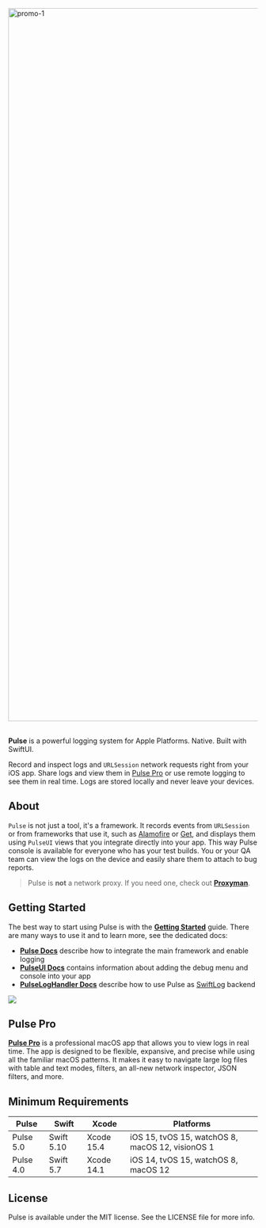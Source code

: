 <img width="1440" alt="promo-1" src="https://github.com/user-attachments/assets/d36bbbb7-e884-4f96-8883-10789664cc52">

<br/>
<br/>

**Pulse** is a powerful logging system for Apple Platforms. Native. Built with SwiftUI.

Record and inspect logs and `URLSession` network requests right from your iOS app. Share logs and view them in [Pulse Pro](https://pulselogger.com) or use remote logging to see them in real time. Logs are stored locally and never leave your devices.

## About

`Pulse` is not just a tool, it's a framework. It records events from `URLSession` or from frameworks that use it, such as [Alamofire](https://github.com/Alamofire/Alamofire) or [Get](https://github.com/kean/Get), and displays them using `PulseUI` views that you integrate directly into your app. This way Pulse console is available for everyone who has your test builds. You or your QA team can view the logs on the device and easily share them to attach to bug reports.

> Pulse is **not** a network proxy. If you need one, check out [**Proxyman**](https://proxyman.io).

## Getting Started

The best way to start using Pulse is with the [**Getting Started**](https://kean-docs.github.io/pulse/documentation/pulse/gettingstarted) guide. There are many ways to use it and to learn more, see the dedicated docs: 

- [**Pulse Docs**](https://kean-docs.github.io/pulse/documentation/pulse/) describe how to integrate the main framework and enable logging
- [**PulseUI Docs**](https://kean-docs.github.io/pulseui/documentation/pulseui/) contains information about adding the debug menu and console into your app
- [**PulseLogHandler Docs**](https://kean-docs.github.io/pulseloghandler/documentation/pulseloghandler/) describe how to use Pulse as [SwiftLog](https://github.com/apple/swift-log) backend

<a href="https://kean.blog/pulse/home">
<img src="https://user-images.githubusercontent.com/1567433/184552639-cf6765df-b5af-416b-95d3-0204e32df9d6.png">
</a>

## Pulse Pro

[**Pulse Pro**](https://pulselogger.com) is a professional macOS app that allows you to view logs in real time. The app is designed to be flexible, expansive, and precise while using all the familiar macOS patterns. It makes it easy to navigate large log files with table and text modes, filters, an all-new network inspector, JSON filters, and more.

## Minimum Requirements

| Pulse      | Swift      | Xcode       | Platforms                                        |
|------------|------------|-------------|--------------------------------------------------|
| Pulse 5.0  | Swift 5.10 | Xcode 15.4  | iOS 15, tvOS 15, watchOS 8, macOS 12, visionOS 1 |
| Pulse 4.0  | Swift 5.7  | Xcode 14.1  | iOS 14, tvOS 15, watchOS 8, macOS 12             |

## License

Pulse is available under the MIT license. See the LICENSE file for more info.
